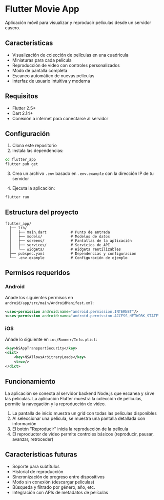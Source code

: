 # Flutter Movie App

Aplicación móvil para visualizar y reproducir películas desde un servidor casero.

## Características

- Visualización de colección de películas en una cuadrícula
- Miniaturas para cada película
- Reproducción de video con controles personalizados
- Modo de pantalla completa
- Escaneo automático de nuevas películas
- Interfaz de usuario intuitiva y moderna

## Requisitos

- Flutter 2.5+
- Dart 2.14+
- Conexión a internet para conectarse al servidor

## Configuración

1. Clona este repositorio
2. Instala las dependencias:

```bash
cd flutter_app
flutter pub get
```

3. Crea un archivo `.env` basado en `.env.example` con la dirección IP de tu servidor

4. Ejecuta la aplicación:

```bash
flutter run
```

## Estructura del proyecto

```
flutter_app/
  ├── lib/
  │   ├── main.dart           # Punto de entrada
  │   ├── models/             # Modelos de datos
  │   ├── screens/            # Pantallas de la aplicación
  │   ├── services/           # Servicios de API
  │   └── widgets/            # Widgets reutilizables
  ├── pubspec.yaml            # Dependencias y configuración
  └── .env.example            # Configuración de ejemplo
```

## Permisos requeridos

### Android

Añade los siguientes permisos en `android/app/src/main/AndroidManifest.xml`:

```xml
<uses-permission android:name="android.permission.INTERNET"/>
<uses-permission android:name="android.permission.ACCESS_NETWORK_STATE"/>
```

### iOS

Añade lo siguiente en `ios/Runner/Info.plist`:

```xml
<key>NSAppTransportSecurity</key>
<dict>
    <key>NSAllowsArbitraryLoads</key>
    <true/>
</dict>
```

## Funcionamiento

La aplicación se conecta al servidor backend Node.js que escanea y sirve las películas. La aplicación Flutter muestra la colección de películas, permite la navegación y la reproducción de video.

1. La pantalla de inicio muestra un grid con todas las películas disponibles
2. Al seleccionar una película, se muestra una pantalla detallada con información
3. El botón "Reproducir" inicia la reproducción de la película
4. El reproductor de video permite controles básicos (reproducir, pausar, avanzar, retroceder)

## Características futuras

- Soporte para subtítulos
- Historial de reproducción
- Sincronización de progreso entre dispositivos
- Modo sin conexión (descargar películas)
- Búsqueda y filtrado por género, año, etc.
- Integración con APIs de metadatos de películas